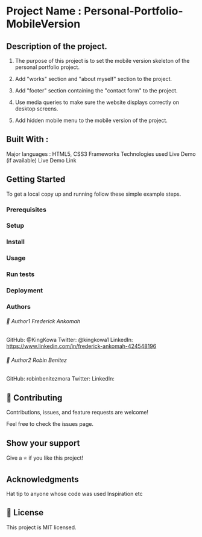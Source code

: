 # Project Name : Personal-Portfolio-MobileVersion

## Description of the project.

1. The purpose of this project is to set the mobile version skeleton of the personal
portfolio project.

2. Add "works" section and "about myself" section to the project.

3. Add "footer" section containing the "contact form" to the project.

4. Use media queries to make sure the website displays correctly on desktop screens.

5. Add hidden mobile menu to the mobile version of the project.

## Built With : 
Major languages : HTML5, CSS3
Frameworks
Technologies used
Live Demo (if available)
Live Demo Link

## Getting Started


To get a local copy up and running follow these simple example steps.

### Prerequisites
### Setup
### Install
### Usage
### Run tests
### Deployment
### Authors
###### 👤 Author1 Frederick Ankomah

GitHub: @KingKowa
Twitter: @kingkowa1
LinkedIn: https://www.linkedin.com/in/frederick-ankomah-424548196

###### 👤 Author2 Robin Benitez

GitHub: robinbenitezmora
Twitter: 
LinkedIn: 

## 🤝 Contributing
Contributions, issues, and feature requests are welcome!

Feel free to check the issues page.

## Show your support
Give a ⭐️ if you like this project!

## Acknowledgments
Hat tip to anyone whose code was used
Inspiration
etc
## 📝 License
This project is MIT licensed.